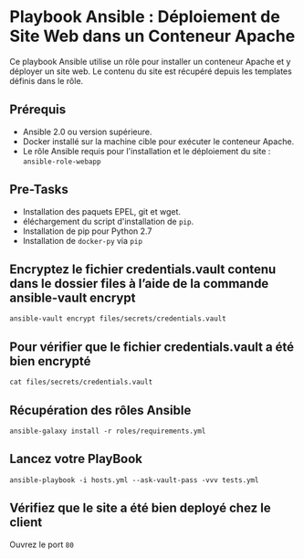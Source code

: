 # Playbook Ansible : Déploiement de Site Web dans un Conteneur Apache

Ce playbook Ansible utilise un rôle pour installer un conteneur Apache et y déployer un site web. Le contenu du site est récupéré depuis les templates définis dans le rôle.

## Prérequis

- Ansible 2.0 ou version supérieure.
- Docker installé sur la machine cible pour exécuter le conteneur Apache.
- Le rôle Ansible requis pour l'installation et le déploiement du site : `ansible-role-webapp`

## Pre-Tasks

- Installation des paquets EPEL, git et wget.
- éléchargement du script d'installation de `pip`.
- Installation de pip pour Python 2.7
- Installation de `docker-py` via `pip`

## Encryptez le fichier credentials.vault contenu dans le dossier files à l’aide de la commande ansible-vault encrypt
```
ansible-vault encrypt files/secrets/credentials.vault
```

## Pour vérifier que le fichier credentials.vault a été bien encrypté
```
cat files/secrets/credentials.vault
```

## Récupération des rôles Ansible
```
ansible-galaxy install -r roles/requirements.yml
```

## Lancez votre PlayBook
```
ansible-playbook -i hosts.yml --ask-vault-pass -vvv tests.yml
```

## Vérifiez que le site a été bien deployé chez le client
Ouvrez le port `80`
